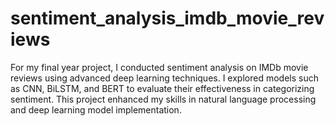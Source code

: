 # sentiment_analysis_imdb_movie_reviews
For my final year project, I conducted sentiment analysis on IMDb movie reviews using advanced deep learning techniques. I explored models such as CNN, BiLSTM, and BERT to evaluate their effectiveness in categorizing sentiment. This project enhanced my skills in natural language processing and deep learning model implementation.
